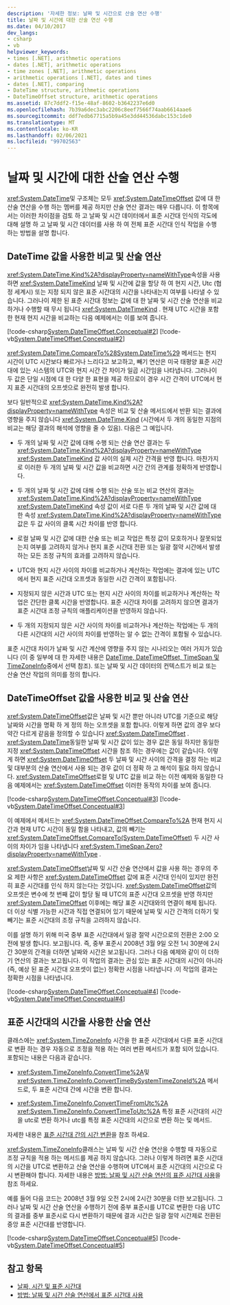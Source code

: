 ```yaml
---
description: '자세한 정보: 날짜 및 시간으로 산술 연산 수행'
title: 날짜 및 시간에 대한 산술 연산 수행
ms.date: 04/10/2017
dev_langs:
- csharp
- vb
helpviewer_keywords:
- times [.NET], arithmetic operations
- dates [.NET], arithmetic operations
- time zones [.NET], arithmetic operations
- arithmetic operations [.NET], dates and times
- dates [.NET], comparing
- DateTime structure, arithmetic operations
- DateTimeOffset structure, arithmetic operations
ms.assetid: 87c7ddf2-f15e-48af-8602-b3642237e6d0
ms.openlocfilehash: 7b39a6dec3abc2206c8eef7566f74aab6614aae6
ms.sourcegitcommit: ddf7edb67715a5b9a45e3dd44536dabc153c1de0
ms.translationtype: MT
ms.contentlocale: ko-KR
ms.lasthandoff: 02/06/2021
ms.locfileid: "99702563"
---
```

# <a name="performing-arithmetic-operations-with-dates-and-times"></a>날짜 및 시간에 대한 산술 연산 수행

<xref:System.DateTime>및 구조체는 모두 <xref:System.DateTimeOffset> 값에 대 한 산술 연산을 수행 하는 멤버를 제공 하지만 산술 연산 결과는 매우 다릅니다. 이 항목에서는 이러한 차이점을 검토 하 고 날짜 및 시간 데이터에서 표준 시간대 인식의 각도에 대해 설명 하 고 날짜 및 시간 데이터를 사용 하 여 전체 표준 시간대 인식 작업을 수행 하는 방법을 설명 합니다.

## <a name="comparisons-and-arithmetic-operations-with-datetime-values"></a>DateTime 값을 사용한 비교 및 산술 연산

<xref:System.DateTime.Kind%2A?displayProperty=nameWithType>속성을 사용 하면 <xref:System.DateTimeKind> 날짜 및 시간에 값을 할당 하 여 현지 시간, Utc (협정 세계시) 또는 지정 되지 않은 표준 시간대의 시간을 나타내는지 여부를 나타낼 수 있습니다. 그러나이 제한 된 표준 시간대 정보는 값에 대 한 날짜 및 시간 산술 연산을 비교 하거나 수행할 때 무시 됩니다 <xref:System.DateTimeKind> . 현재 UTC 시간을 포함한 현재 현지 시간을 비교하는 다음 예제에서는 이를 보여 줍니다.

[!code-csharp[System.DateTimeOffset.Conceptual#2](../../../samples/snippets/csharp/VS_Snippets_CLR_System/system.DateTimeOffset.Conceptual/cs/Conceptual2.cs#2)]
[!code-vb[System.DateTimeOffset.Conceptual#2](../../../samples/snippets/visualbasic/VS_Snippets_CLR_System/system.DateTimeOffset.Conceptual/vb/Conceptual2.vb#2)]

<xref:System.DateTime.CompareTo%28System.DateTime%29> 메서드는 현지 시간이 UTC 시간보다 빠르거나 느리다고 보고하고, 빼기 연산은 미국 태평양 표준 시간대에 있는 시스템의 UTC와 현지 시간 간 차이가 일곱 시간임을 나타냅니다. 그러나이 두 값은 단일 시점에 대 한 다양 한 표현을 제공 하므로이 경우 시간 간격이 UTC에서 현지 표준 시간대의 오프셋으로 완전히 발생 합니다.

보다 일반적으로 <xref:System.DateTime.Kind%2A?displayProperty=nameWithType> 속성은 비교 및 산술 메서드에서 반환 되는 결과에 영향을 주지 않습니다 <xref:System.DateTime.Kind> (시간에서 두 개의 동일한 지점의 비교는 해당 결과의 해석에 영향을 줄 수 있음). 다음은 그 예입니다. 

- 두 개의 날짜 및 시간 값에 대해 수행 되는 산술 연산 결과는 두 <xref:System.DateTime.Kind%2A?displayProperty=nameWithType> <xref:System.DateTimeKind> 값 사이의 실제 시간 간격을 반영 합니다. 마찬가지로 이러한 두 개의 날짜 및 시간 값을 비교하면 시간 간의 관계를 정확하게 반영합니다.

- 두 개의 날짜 및 시간 값에 대해 수행 되는 산술 또는 비교 연산의 결과는 <xref:System.DateTime.Kind%2A?displayProperty=nameWithType> <xref:System.DateTimeKind> 속성 값이 서로 다른 두 개의 날짜 및 시간 값에 대 한 속성 <xref:System.DateTime.Kind%2A?displayProperty=nameWithType> 값은 두 값 사이의 클록 시간 차이를 반영 합니다.

- 로컬 날짜 및 시간 값에 대한 산술 또는 비교 작업은 특정 값이 모호하거나 잘못되었는지 여부를 고려하지 않거나 현지 표준 시간대 전환 또는 일광 절약 시간에서 발생하는 모든 조정 규칙의 효과를 고려하지 않습니다.

- UTC와 현지 시간 사이의 차이를 비교하거나 계산하는 작업에는 결과에 있는 UTC에서 현지 표준 시간대 오프셋과 동일한 시간 간격이 포함됩니다.

- 지정되지 않은 시간과 UTC 또는 현지 시간 사이의 차이를 비교하거나 계산하는 작업은 간단한 클록 시간을 반영합니다. 표준 시간대 차이를 고려하지 않으면 결과가 표준 시간대 조정 규칙의 애플리케이션을 반영하지 않습니다.

- 두 개의 지정되지 않은 시간 사이의 차이를 비교하거나 계산하는 작업에는 두 개의 다른 시간대의 시간 사이의 차이를 반영하는 알 수 없는 간격이 포함될 수 있습니다.

표준 시간대 차이가 날짜 및 시간 계산에 영향을 주지 않는 시나리오는 여러 가지가 있습니다 (이 중 일부에 대 한 자세한 내용은 [DateTime, DateTimeOffset, TimeSpan 및 TimeZoneInfo](choosing-between-datetime.md)중에서 선택 참조). 또는 날짜 및 시간 데이터의 컨텍스트가 비교 또는 산술 연산 작업의 의미를 정의 합니다.

## <a name="comparisons-and-arithmetic-operations-with-datetimeoffset-values"></a>DateTimeOffset 값을 사용한 비교 및 산술 연산

<xref:System.DateTimeOffset>값은 날짜 및 시간 뿐만 아니라 UTC를 기준으로 해당 날짜와 시간을 명확 하 게 정의 하는 오프셋을 포함 합니다. 이렇게 하면 값의 경우 보다 약간 다르게 같음을 정의할 수 있습니다 <xref:System.DateTimeOffset> . <xref:System.DateTime>동일한 날짜 및 시간 값이 있는 경우 값은 동일 하지만 동일한 지정 <xref:System.DateTimeOffset> 시간을 참조 하는 경우에는 값이 같습니다. 이렇게 하면 <xref:System.DateTimeOffset> 두 날짜 및 시간 사이의 간격을 결정 하는 비교 및 대부분의 산술 연산에서 사용 되는 경우 값이 더 정확 하 고 해석이 필요 하지 않습니다. <xref:System.DateTimeOffset>로컬 및 UTC 값을 비교 하는 이전 예제와 동일한 다음 예제에서는 <xref:System.DateTimeOffset> 이러한 동작의 차이를 보여 줍니다.

[!code-csharp[System.DateTimeOffset.Conceptual#3](../../../samples/snippets/csharp/VS_Snippets_CLR_System/system.DateTimeOffset.Conceptual/cs/Conceptual3.cs#3)]
[!code-vb[System.DateTimeOffset.Conceptual#3](../../../samples/snippets/visualbasic/VS_Snippets_CLR_System/system.DateTimeOffset.Conceptual/vb/Conceptual3.vb#3)]

이 예제에서 메서드는 <xref:System.DateTimeOffset.CompareTo%2A> 현재 현지 시간과 현재 UTC 시간이 동일 함을 나타내고, 값의 빼기는 <xref:System.DateTimeOffset.CompareTo(System.DateTimeOffset)> 두 시간 사이의 차이가 임을 나타냅니다 <xref:System.TimeSpan.Zero?displayProperty=nameWithType> .

<xref:System.DateTimeOffset>날짜 및 시간 산술 연산에서 값을 사용 하는 경우의 주요 제한 사항은 <xref:System.DateTimeOffset> 값에 표준 시간대 인식이 있지만 완전히 표준 시간대를 인식 하지 않는다는 것입니다. <xref:System.DateTimeOffset>값의 오프셋은 변수에 첫 번째 값이 할당 될 때 UTC의 표준 시간대 오프셋을 반영 하지만 <xref:System.DateTimeOffset> 이후에는 해당 표준 시간대와의 연결이 해제 됩니다. 더 이상 식별 가능한 시간과 직접 연결되어 있기 때문에 날짜 및 시간 간격의 더하기 및 빼기는 표준 시간대의 조정 규칙을 고려하지 않습니다.

이를 설명 하기 위해 미국 중부 표준 시간대에서 일광 절약 시간으로의 전환은 2:00 오전에 발생 합니다. 보고됩니다. 즉, 중부 표준시 2008년 3월 9일 오전 1시 30분에 2시간 30분의 간격을 더하면 날짜와 시간은 보고됩니다. 그러나 다음 예제와 같이 이 더하기 연산의 결과는 보고됩니다. 이 작업의 결과는 관심 있는 표준 시간대의 시간이 아니라 (즉, 예상 된 표준 시간대 오프셋이 없는) 정확한 시점을 나타냅니다 .이 작업의 결과는 정확한 시점을 나타냅니다.

[!code-csharp[System.DateTimeOffset.Conceptual#4](../../../samples/snippets/csharp/VS_Snippets_CLR_System/system.DateTimeOffset.Conceptual/cs/Conceptual4.cs#4)]
[!code-vb[System.DateTimeOffset.Conceptual#4](../../../samples/snippets/visualbasic/VS_Snippets_CLR_System/system.DateTimeOffset.Conceptual/vb/Conceptual4.vb#4)]

## <a name="arithmetic-operations-with-times-in-time-zones"></a>표준 시간대의 시간을 사용한 산술 연산

클래스에는 <xref:System.TimeZoneInfo> 시간을 한 표준 시간대에서 다른 표준 시간대로 변환 하는 경우 자동으로 조정을 적용 하는 여러 변환 메서드가 포함 되어 있습니다. 포함되는 내용은 다음과 같습니다.

- <xref:System.TimeZoneInfo.ConvertTime%2A>및 <xref:System.TimeZoneInfo.ConvertTimeBySystemTimeZoneId%2A> 메서드로, 두 표준 시간대 간에 시간을 변환 합니다.

- <xref:System.TimeZoneInfo.ConvertTimeFromUtc%2A> <xref:System.TimeZoneInfo.ConvertTimeToUtc%2A> 특정 표준 시간대의 시간을 utc로 변환 하거나 utc를 특정 표준 시간대의 시간으로 변환 하는 및 메서드.

자세한 내용은 [표준 시간대 간의 시간 변환](converting-between-time-zones.md)을 참조 하세요.

<xref:System.TimeZoneInfo>클래스는 날짜 및 시간 산술 연산을 수행할 때 자동으로 조정 규칙을 적용 하는 메서드를 제공 하지 않습니다. 그러나 이렇게 하려면 표준 시간대의 시간을 UTC로 변환하고 산술 연산을 수행하며 UTC에서 표준 시간대의 시간으로 다시 변환해야 합니다. 자세한 내용은 [방법: 날짜 및 시간 산술 연산의 표준 시간대 사용](use-time-zones-in-arithmetic.md)을 참조 하세요.

예를 들어 다음 코드는 2008년 3월 9일 오전 2시에 2시간 30분을 더한 보고됩니다. 그러나 날짜 및 시간 산술 연산을 수행하기 전에 중부 표준시를 UTC로 변환한 다음 UTC의 결과를 중부 표준시로 다시 변환하기 때문에 결과 시간은 일광 절약 시간제로 전환된 중앙 표준 시간대를 반영합니다.

[!code-csharp[System.DateTimeOffset.Conceptual#5](../../../samples/snippets/csharp/VS_Snippets_CLR_System/system.DateTimeOffset.Conceptual/cs/Conceptual5.cs#5)]
[!code-vb[System.DateTimeOffset.Conceptual#5](../../../samples/snippets/visualbasic/VS_Snippets_CLR_System/system.DateTimeOffset.Conceptual/vb/Conceptual5.vb#5)]

## <a name="see-also"></a>참고 항목

- [날짜, 시간 및 표준 시간대](index.md)
- [방법: 날짜 및 시간 산술 연산에서 표준 시간대 사용](use-time-zones-in-arithmetic.md)
